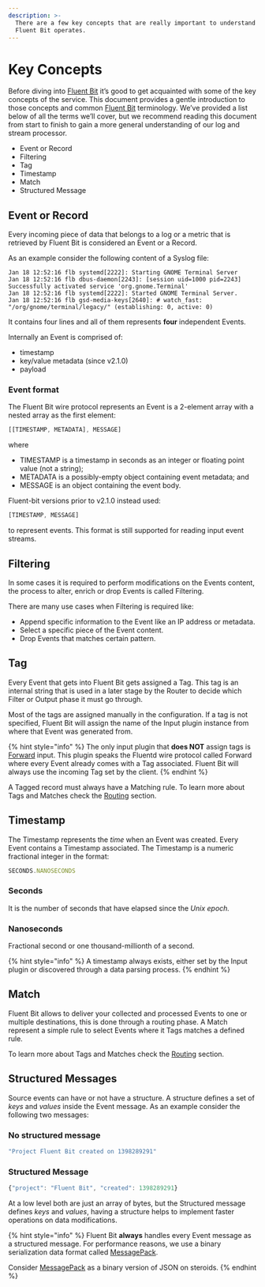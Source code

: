 ```yaml
---
description: >-
  There are a few key concepts that are really important to understand how
  Fluent Bit operates.
---
```


# Key Concepts

Before diving into [Fluent Bit](https://fluentbit.io) it’s good to get acquainted with some of the key concepts of the service. This document provides a gentle introduction to those concepts and common [Fluent Bit](https://fluentbit.io) terminology. We’ve provided a list below of all the terms we’ll cover, but we recommend reading this document from start to finish to gain a more general understanding of our log and stream processor.

* Event or Record
* Filtering
* Tag
* Timestamp
* Match
* Structured Message

## Event or Record

Every incoming piece of data that belongs to a log or a metric that is retrieved by Fluent Bit is considered an Event or a Record.

As an example consider the following content of a Syslog file:

```text
Jan 18 12:52:16 flb systemd[2222]: Starting GNOME Terminal Server
Jan 18 12:52:16 flb dbus-daemon[2243]: [session uid=1000 pid=2243] Successfully activated service 'org.gnome.Terminal'
Jan 18 12:52:16 flb systemd[2222]: Started GNOME Terminal Server.
Jan 18 12:52:16 flb gsd-media-keys[2640]: # watch_fast: "/org/gnome/terminal/legacy/" (establishing: 0, active: 0)
```

It contains four lines and all of them represents **four** independent Events.

Internally an Event is comprised of:

* timestamp
* key/value metadata (since v2.1.0)
* payload

### Event format

The Fluent Bit wire protocol represents an Event is a 2-element array
with a nested array as the first element:

```javascript
[[TIMESTAMP, METADATA], MESSAGE]
```

where

* TIMESTAMP is a timestamp in seconds as an integer or floating point value (not a string);
* METADATA is a possibly-empty object containing event metadata; and
* MESSAGE is an object containing the event body.

Fluent-bit versions prior to v2.1.0 instead used:

```javascript
[TIMESTAMP, MESSAGE]
```

to represent events. This format is still supported for reading input event
streams.

## Filtering

In some cases it is required to perform modifications on the Events content, the process to alter, enrich or drop Events is called Filtering.

There are many use cases when Filtering is required like:

* Append specific information to the Event like an IP address or metadata.
* Select a specific piece of the Event content.
* Drop Events that matches certain pattern.

## Tag

Every Event that gets into Fluent Bit gets assigned a Tag. This tag is an internal string that is used in a later stage by the Router to decide which Filter or Output phase it must go through.

Most of the tags are assigned manually in the configuration. If a tag is not specified, Fluent Bit will assign the name of the Input plugin instance from where that Event was generated from.

{% hint style="info" %}
The only input plugin that **does NOT** assign tags is [Forward](../pipeline/inputs/forward.md) input. This plugin speaks the Fluentd wire protocol called Forward where every Event already comes with a Tag associated. Fluent Bit will always use the incoming Tag set by the client.
{% endhint %}

A Tagged record must always have a Matching rule. To learn more about Tags and Matches check the [Routing](data-pipeline/router.md) section.

## Timestamp

The Timestamp represents the _time_ when an Event was created. Every Event contains a Timestamp associated. The Timestamp is a numeric fractional integer in the format:

```javascript
SECONDS.NANOSECONDS
```

### Seconds

It is the number of seconds that have elapsed since the _Unix epoch._

### Nanoseconds

Fractional second or one thousand-millionth of a second.

{% hint style="info" %}
A timestamp always exists, either set by the Input plugin or discovered through a data parsing process.
{% endhint %}

## Match

Fluent Bit allows to deliver your collected and processed Events to one or multiple destinations, this is done through a routing phase. A Match represent a simple rule to select Events where it Tags matches a defined rule.

To learn more about Tags and Matches check the [Routing](data-pipeline/router.md) section.

## Structured Messages

Source events can have or not have a structure. A structure defines a set of _keys_ and _values_ inside the Event message. As an example consider the following two messages:

### No structured message

```javascript
"Project Fluent Bit created on 1398289291"
```

### Structured Message

```javascript
{"project": "Fluent Bit", "created": 1398289291}
```

At a low level both are just an array of bytes, but the Structured message defines _keys_ and _values_, having a structure helps to implement faster operations on data modifications.

{% hint style="info" %}
Fluent Bit **always** handles every Event message as a structured message.
For performance reasons, we use a binary serialization data format called [MessagePack](https://msgpack.org/).

Consider [MessagePack](https://msgpack.org/) as a binary version of JSON on steroids.
{% endhint %}

